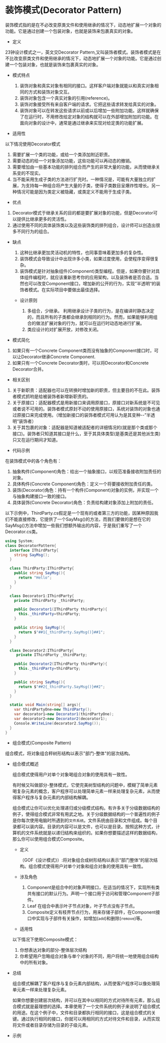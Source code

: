 # 装饰模式(Decorator Pattern)

装饰模式指的是在不必改变原类文件和使用继承的情况下，动态地扩展一个对象的功能。它是通过创建一个包装对象，也就是装饰来包裹真实的对象。

- 定义

23钟设计模式之一，英文交Decorator Pattern,又叫装饰者模式。装饰者模式是在不比改变原类文件和使用继承的情况下，动态地扩展一个对象的功能。它是通过创建一个包装对象，也就是装饰来包裹真实的对象。

- 模式特点

  1. 装饰对象和真实对象有相同的接口。这样客户端对象就能以和真实对象相同的方式和装饰对象交互。
  2. 装饰对象包含一个真实对象的引用(reference)。
  3. 装饰对象接受所有来自客户端的请求。它把这些请求转发给真实的对象。
  4. 装饰对象可以在转发这些请求以前或以后增加一些附加功能。这样就确保了在运行时，不用修改给定对象的结构就可以在外部增加附加的功能。在面向对象的设计中，通常是通过继承来实现对给定类的功能扩展。

- 适用性

以下情况使用Decorator模式

1. 需要扩展一个类的功能，或给一个类添加附近职责。
2. 需要动态的给一个对象添加功能，这些功能可以再动态的撤销。
3. 需要增加由一些基本功能的排列组合而产生的非常大量的功能，从而使继承关系变的不现实。
4. 当不能采用生成子类的方法进行扩充时。一种情况是，可能有大量独立的扩展，为支持每一种组合将产生大量的子类，使得子类数目呈爆炸性增长。另一种情况可能是因为类定义被隐藏，或类定义不能用于生成子类。

- 优点

1. Decorator模式于继承关系的目的都是要扩展对象的功能，但是Decorator可以提供比继承更多的灵活性。
2. 通过使用不同的具体装饰类以及这些装饰类的排列组合，设计师可以创造出很多不同行为的组合。

- 缺点

  1. 这种比继承更加灵活动机的特性，也同事意味着更加多的复杂性。
  2. 装饰模式会导致设计中出现许多小类，如果过度使用，会使程序变得很复杂。
  3. 装饰模式是针对抽象组件(Component)类型编程。但是，如果你要针对具体组件编程时，就应该重新思考你的应用架构，以及装饰者是否合适。当然也可以改变Component接口，增加新的公开的行为，实现”半透明“的装饰者模式。在实际项目中要做出最佳选择。

  - 设计原则

    1. 多组合，少继承。
      利用继承设计子类的行为，是在编译时静态决定的，而且所有的子类都会继承到相同的行为。然而，如果能够利用组合的做法扩展对象的行为，就可以在运行时动态地进行扩展。
    2. 类应设计的对扩展开放，对修改关闭。

- 模式简化

1. 如果只有一个Concrete Component类而没有抽象的Component接口时，可以让Decorator继承Concrete Component.
2. 如果只有一个Concrete Decorator类时，可以将Decorator和Concrete Decorator合并。

- 相关区别

1. 关于新职责：适配器也可以在转换时增加新的职责，但主要目的不在此。装饰者模式抓哟是给被装饰者新增新职责的。
2. 关于原接口：适配器模式是用新接口来调用原接口，原接口对新系统是不可见或者说不可用的。装饰者模式原封不动的使用原接口，系统对装饰的对象也通过原接口来完成使用。（增加新接口的装饰者模式可用认为是其变种--”半透明“装饰者）
3. 关于其包裹的对象：适配器是知道被适配者的详细情况的(就是那个类或那个接口)。装饰者只知道其接口是什么，至于其具体类型(是基类还是其他派生类)只又在运行期间才知道。

- 代码示例

在装饰模式中的各个角色有：

1. 抽象构件(Component)角色：给出一个抽象接口，以规范准备接收附加责任的对象。
2. 具体构件(Concrete Component)角色：定义一个将要接收附加责任的类。
3. 装饰(Decorator)角色：持有一个构件(Component)对象的实例，并实现一个与抽象构建接口一致的接口。
4. 具体装饰(Concrete Decorator)角色：负责给构建对象添加上附加的责任。

以下示例中，ThirdParty.cs假定是一个现有的或者第三方的功能，因某种原因我们不能直接修改，它提供了一个SayMsg()的方法，而我们要做的是想在它的SayMsg()方法中增加一些我们想额外输出的内容，于是我们重写了一个Decorator.cs类。

```cs
using System;
class DecoratorPattern{
  interface IThirdParty{
    string SayMsg();
  }

  class ThirdParty:IThirdParty{
    public string SayMsg(){
      return "Hello";
    }
  }

  class Decorator1:IThirdParty{
    private IThirdParty _thirdParty;

    public Decorator1(IThirdParty thirdParty){
      this._thirdParty=thirdParty;
    }

    public string SayMsg(){
      return $"##1{_thirdParty.SayMsg()}##1";
    }
  }

  class Decorator2:IThirdParty{
     private IThirdParty _thirdParty;

    public Decorator2(IThirdParty thirdParty){
      this._thirdParty=thirdParty;
    }

    public string SayMsg(){
      return $"##2{_thirdParty.SayMsg()}##2";
    }
  }

  static void Main(string[] args){
    var thirdPartyOne=new ThirdParty();
    var decorator1=new Decorator1(thirdPartyOne);
    var decorator2=new Decorator2(decorator1);
    Console.WriteLine(decorator2.SayMsg());
  }
}
```

- 组合模式(Composite Pattern)

组合模式，将对象组合秤树形结构以表示"部门-整体"的层次结构。

- 组合模式概述

  组合模式使得用户对单个对象喝组合对象的使用具有一致性。

  有时候又叫做部分-整体模式，它使完美树型结构的问题中，模糊了简单元素喝复杂元素的概念，客户程序可以处理简单元素一样来处理复杂元素，从而使得客户程序与复杂元素的内部结构解耦。

  组合模式让你可以优化处理递归或分级模式结构。有许多关于分级数据结构的例子，使得组合模式非常有用武之地。关于分级数据结构的一个普遍性的例子是你每次使用电脑时所遇到的`文件系统`。文件系统由目录和文件组成。每个目录都可以装内容。目录的内容可以是文件，也可以是目录。按照这种方式，计算机的文件系统就是以递归结构来组织的。如果你想要描述这样的数据结构，那么你可以使用组合模式Composite。

  - 定义

    （GOF《设计模式》）:将对象组合成树形结构以表示“部门整体“的层次结构。组合模式使得用户对单个对象和组合对象的使用具有一致性。

  - 涉及角色

    1. Component是组合中的对象声明接口，在适当的情况下，实现所有类共有接口的默认行为。声明一个接口用于访问和管理Component子部件。
    2. Leaf 在组合中表示叶子节点对象，叶子节点没有子节点。
    3. Composite定义有枝界节点行为，用来存储子部件，在Component接口中实现与子部件有关操作，如增加(`add`)和删除(`remove`)等。

  - 适用性

  以下情况下使用Composite模式：

    1. 你想表达对象的部分-整体层次结构
    2. 你希望用户忽略组合对象与单个对象的不同，用户将统一地使用组合结构中的所有对象。

- 总结

  组合模式解耦了客户程序与复杂元素内部结构，从而使客户程序可以像处理简单元素一样来处理复杂元素。

  如果你想要创建层次结构，并可以在其中以相同的方式对待所有元素，那么组合模式就是最理想的选择。本章使用了一个文件系统的例子来说明了组合模式的用途。在这个例子中，文件和目录都执行相同的接口，这是组合模式的关键。通过执行相同的接口，你就可以用相同的方式对待文件和目录，从而实现将文件或者目录存储为目录的子级元素。

- 示例
